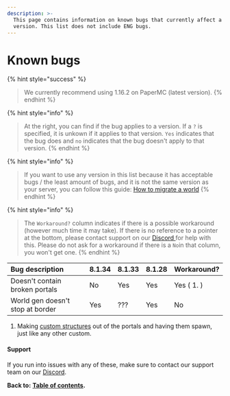 ```yaml
---
description: >-
  This page contains information on known bugs that currently affect a certain
  version. This list does not include ENG bugs.
---
```


# Known bugs

{% hint style="success" %}
> We currently recommend using 1.16.2 on PaperMC \(latest version\).
{% endhint %}

{% hint style="info" %}
> At the right, you can find if the bug applies to a version. If a `?` is specified, it is unkown if it applies to that version. `Yes` indicates that the bug does and `no` indicates that the bug doesn't apply to that version.
{% endhint %}

{% hint style="info" %}
> If you want to use any version in this list because it has acceptable bugs / the least amount of bugs, and it is not the same version as your server, you can follow this guide: [How to migrate a world](https://docs.dynamic-bytes.com/beginner/how-to-migrate-a-world)
{% endhint %}

{% hint style="info" %}
> The `Workaround?` column indicates if there is a possible workaround \(however much time it may take\). If there is no reference to a pointer at the bottom, please contact support on our [Discord ](https://discord.gg/Jq3ecb3)for help with this. Please do not ask for a workaround if there is a `No`in that column, you won't get one.
{% endhint %}

| Bug description | 8.1.34 | 8.1.33 | 8.1.28 | Workaround? |
| :--- | :--- | :--- | :--- | :--- |
| Doesn't contain broken portals | No | Yes | Yes | Yes \( 1. \)  |
| World gen doesn't stop at border | Yes | ??? | Yes | No |

1. Making [custom structures](https://docs.dynamic-bytes.com/intermediate/create-structure) out of the portals and having them spawn, just like any other custom.

#### Support

If you run into issues with any of these, make sure to contact our support team on our [Discord](https://discord.gg/Jq3ecb3).

**Back to:** [**Table of contents**](https://docs.dynamic-bytes.com/table-of-contents)**.**


